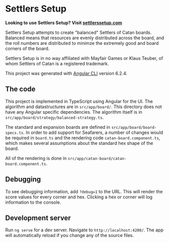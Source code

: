 # Settlers Setup

**Looking to use Settlers Setup? Visit [settlerssetup.com](https://www.settlerssetup.com/)**

Settlers Setup attempts to create "balanced" Settlers of Catan boards. Balanced means that resources are evenly distributed across the board, and the roll numbers are distributed to minimze the extremely good and board corners of the board.

Settlers Setup is in no way affiliated with Mayfair Games or Klaus Teuber, of whom Settlers of Catan is a registered trademark.

This project was generated with [Angular CLI](https://github.com/angular/angular-cli) version 6.2.4.

## The code

This project is implemented in TypeScript using Angular for the UI. The algorithm and datastructures
are in `src/app/board/`. This directory does not have any Angular specific dependencies. The algorithm itself is in `src/app/board/strategy/balanced-strategy.ts`.

The standard and expansion boards are defined in `src/app/board/board-specs.ts`. In order to add support for Seafarers, a number of changes would be required in `board.ts` and the rendering code `catan-board.component.ts`, which makes several assumptions about the standard hex shape of the board.

All of the rendering is done in `src/app/catan-board/catan-board.component.ts`.

## Debugging

To see debugging information, add `?debug=1` to the URL. This will render the score values for every corner and hex. Clicking a hex or corner will log information to the console.

## Development server

Run `ng serve` for a dev server. Navigate to `http://localhost:4200/`. The app will automatically reload if you change any of the source files.

